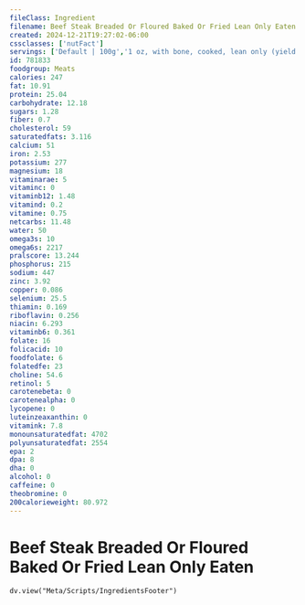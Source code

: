 ```yaml
---
fileClass: Ingredient
filename: Beef Steak Breaded Or Floured Baked Or Fried Lean Only Eaten
created: 2024-12-21T19:27:02-06:00
cssclasses: ['nutFact']
servings: ['Default | 100g','1 oz, with bone, cooked, lean only (yield after bone removed) | 27','1 oz, with bone, raw, lean only (yield after cooking, bone removed) | 20','1 oz, boneless, cooked, lean only | 28','1 oz, boneless, raw, lean only (yield after cooking) | 26','1 oz, with bone, cooked (yield after bone and fat removed) | 19','1 oz, with bone, raw (yield after cooking, bone and fat removed) | 17','1 oz, boneless, cooked (yield after fat removed) | 27','1 oz, boneless, raw (yield after cooking, fat removed) | 23','1 cubic inch, boneless, cooked, fat removed | 17']
id: 781833
foodgroup: Meats
calories: 247
fat: 10.91
protein: 25.04
carbohydrate: 12.18
sugars: 1.28
fiber: 0.7
cholesterol: 59
saturatedfats: 3.116
calcium: 51
iron: 2.53
potassium: 277
magnesium: 18
vitaminarae: 5
vitaminc: 0
vitaminb12: 1.48
vitamind: 0.2
vitamine: 0.75
netcarbs: 11.48
water: 50
omega3s: 10
omega6s: 2217
pralscore: 13.244
phosphorus: 215
sodium: 447
zinc: 3.92
copper: 0.086
selenium: 25.5
thiamin: 0.169
riboflavin: 0.256
niacin: 6.293
vitaminb6: 0.361
folate: 16
folicacid: 10
foodfolate: 6
folatedfe: 23
choline: 54.6
retinol: 5
carotenebeta: 0
carotenealpha: 0
lycopene: 0
luteinzeaxanthin: 0
vitamink: 7.8
monounsaturatedfat: 4702
polyunsaturatedfat: 2554
epa: 2
dpa: 8
dha: 0
alcohol: 0
caffeine: 0
theobromine: 0
200calorieweight: 80.972
---
```


# Beef Steak Breaded Or Floured Baked Or Fried Lean Only Eaten

```dataviewjs
dv.view("Meta/Scripts/IngredientsFooter")
```